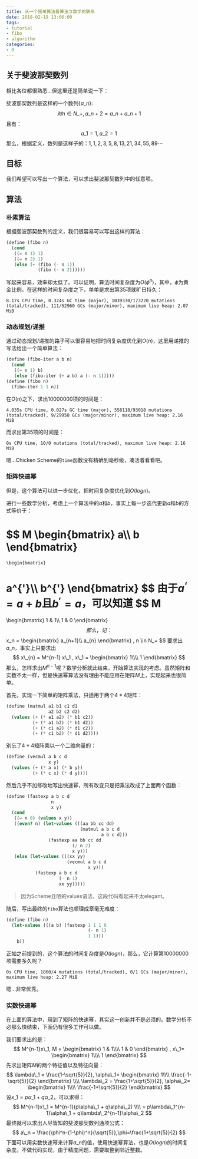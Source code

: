 ```yaml
---
title: 从一个简单算法看算法与数学的联系
date: 2018-02-19 13:06:00
tags:
- tutorial
- fibo
- algorithm
categories:
- 0
---
```


## 关于斐波那契数列

相比各位都很熟悉...但这里还是简单说一下：

斐波那契数列是这样的一个数列$\{a\_n\}:$
$$
对n \in N\_+, a\_{n+2} = a\_n + a\_{n+1}
$$
且有：
$$
a\_1=1, a\_2=1
$$
那么，根据定义，数列是这样子的：$1,1,2,3,5,8,13,21,34,55,89\cdots$

## 目标

我们希望可以写出一个算法，可以求出斐波那契数列中的任意项。

<!-- more -->

## 算法

### 朴素算法

根据斐波那契数列的定义，我们很容易可以写出这样的算法：

```scheme
(define (fibo n)
  (cond
   ((= n 1) 1)
   ((= n 2) 1)
   (else (+ (fibo (- n 1))
            (fibo (- n 2))))))
```

写起来容易，效率却太低了。可以证明，算法时间复杂度为$O(\phi^n)$，其中，$\phi$为黄金比例。在这样的时间复杂度之下，单单是求出第35项就旷日持久：

```shell
8.17s CPU time, 0.324s GC time (major), 1039330/173220 mutations (total/tracked), 111/52960 GCs (major/minor), maximum live heap: 2.07 MiB
```

### 动态规划/递推

通过动态规划/递推的路子可以很容易地把时间复杂度优化到$O(n)$，这里用递推的写法给出一个简单算法：

```scheme
(define (fibo-iter a b n)
  (cond
   ((= n 1) b)
   (else (fibo-iter (+ a b) a (- n 1)))))
(define (fibo n)
  (fibo-iter 1 1 n))
```

在$O(n)$之下，求出10000000项的时间是：

```shell
4.035s CPU time, 0.027s GC time (major), 558118/93018 mutations (total/tracked), 9/29958 GCs (major/minor), maximum live heap: 2.16 MiB
```

而求出第35项的时间是：

```
0s CPU time, 10/0 mutations (total/tracked), maximum live heap: 2.16 MiB
```

嗯…Chicken Scheme的`time`函数没有精确到毫秒级，凑活着看看吧。

### 矩阵快速幂

但是，这个算法可以进一步优化，把时间复杂度优化到$O(log n)$。

进行一些数学分析，考虑上一个算法中的$a$和$b$，事实上每一步迭代更新$a$和$b$的方式等价于：


$$
M
  \begin{bmatrix}
   a\\\\
   b
  \end{bmatrix}
  =
    \begin{bmatrix}
   a^{'}\\\\
   b^{'}
  \end{bmatrix}
$$
由于$a^{‘}=a+b$且$b^{'}=a$，可以知道
$$
M
=
  \begin{bmatrix}
   1 & 1\\\\
   1 & 0
  \end{bmatrix}
$$
那么，记：
$$
x\_n =
  \begin{bmatrix}
   a\_{n+1}\\\\
   a\_{n}
  \end{bmatrix}
  ,
  n \in N\_+
$$
要求出$a\_n$，事实上只要求出
$$
x\_{n} = M^{n-1} x\_1 , x\_1 = 
  \begin{bmatrix}
   1\\\\
   1
  \end{bmatrix}
$$
那么，怎样求出$M^{n-1}$呢？数学分析就此结束，开始算法实现的考虑。虽然矩阵和实数不太一样，但是快速幂算法没有理由不能应用在矩阵$M$上，实现起来也很简单。

首先，实现一下简单的矩阵乘法，只适用于两个$4 * 4$矩阵：

```scheme
(define (matmul a1 b1 c1 d1
                a2 b2 c2 d2)
  (values (+ (* a1 a2) (* b1 c2))
          (+ (* a1 b2) (* b1 d2))
          (+ (* c1 a2) (* d1 c2))
          (+ (* c1 b2) (* d1 d2))))
```

别忘了$4*4$矩阵乘以一个二维向量的：

```scheme
(define (vecmul a b c d
                x y)
  (values (+ (* a x) (* b y))
          (+ (* c x) (* d y))))
```

然后几乎不加修改地写出快速幂，所有改变只是把乘法改成了上面两个函数：

```scheme
(define (fastexp a b c d
                 n
                 x y)
  (cond
   ((= n 0) (values x y))
   ((even? n) (let-values (((aa bb cc dd)
                            (matmul a b c d
                                    a b c d)))
                (fastexp aa bb cc dd
                         (/ n 2)
                         x y)))
   (else (let-values (((xx yy)
                       (vecmul a b c d
                               x y)))
           (fastexp a b c d
                    (- n 1)
                    xx yy)))))
```

> 因为Scheme丑陋的values语法，这段代码看起来不太elegant。

随后，写出最终的`fibo`算法也顺理成章毫无难度：

```scheme
(define (fibo n)
  (let-values (((a b) (fastexp 1 1 1 0
                               (- n 1)
                               1 1)))
    b))
```

正如之前提到的，这个算法的时间复杂度是$O(logn)$，那么，它计算第10000000项需要多久呢？

```shell
0s CPU time, 1860/4 mutations (total/tracked), 0/1 GCs (major/minor), maximum live heap: 2.27 MiB
```

嗯…非常优秀。

### 实数快速幂

在上面的算法中，用到了矩阵的快速幂，其实这一创新并不是必须的。数学分析不必那么快结束，下面仍有很多工作可以做。

我们要求出的是：
$$
M^{n-1}x\_1,
M = 
  \begin{bmatrix}
   1 & 1\\\\
   1 & 0
  \end{bmatrix}
  ,
x\_1=
  \begin{bmatrix}
   1\\\\
   1
  \end{bmatrix}
$$
先求出矩阵$M$的两个特征值以及特征向量：
$$
\lambda\_1 = \frac{1-\sqrt{5}}{2},
\alpha\_1=
  \begin{bmatrix}
   1\\\\
   \frac{-1-\sqrt{5}}{2}
  \end{bmatrix} \\\\
  \lambda\_2 = \frac{1+\sqrt{5}}{2},
  \alpha\_2=
  \begin{bmatrix}
   1\\\\
   \frac{-1+\sqrt{5}}{2}
  \end{bmatrix}
$$
设$x\_1 = p\alpha\_1 + q\alpha\_2$，可以求得：
$$
M^{n-1}x\_1 = M^{n-1}(p\alpha\_1 + q\alpha\_2)   \\\\
= p\lambda\_1^{n-1}\alpha\_1 + q\lambda\_2^{n-1}\alpha\_2
$$
最终就可以求出人尽皆知的斐波那契数列通项公式：
$$
a\_n = \frac{\phi^n-(1-\phi)^n}{\sqrt{5}},\phi=\frac{1+\sqrt{5}}{2}
$$
下面可以用实数快速幂来计算$a\_n$的值，使用快速幂算法，也是$O(logn)$的时间复杂度。不做代码实现，由于精度问题，需要取整到邻近整数。



